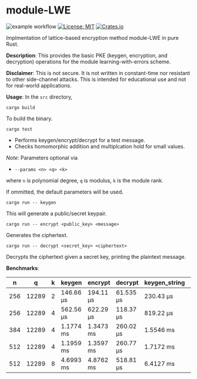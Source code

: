 # module-LWE

![example workflow](https://github.com/lattice-based-cryptography/module-lwe/actions/workflows/basic.yml/badge.svg)
[![License: MIT](https://img.shields.io/badge/License-MIT-brightgreen.svg)](https://opensource.org/licenses/MIT)
[![Crates.io](https://img.shields.io/crates/v/module-lwe.svg)](https://crates.io/crates/module-lwe)

Implmentation of lattice-based encryption method module-LWE in pure Rust.

**Description**: This provides the basic PKE (keygen, encryption, and decryption) operations for the module learning-with-errors scheme.

**Disclaimer**: This is not secure. It is not written in constant-time nor resistant to other side-channel attacks. This is intended for educational use and not for real-world applications.

**Usage**: In the `src` directory,

`cargo build`

To build the binary.

`cargo test`

- Performs keygen/encrypt/decrypt for a test message.
- Checks homomorphic addition and multiplcation hold for small values.

_Note_: Parameters optional via 

- `--params <n> <q> <k>`

where `n` is polynomial degree, `q` is modulus, `k` is the module rank.

If ommitted, the default parameters will be used.

`cargo run -- keygen`

This will generate a public/secret keypair. 

`cargo run -- encrypt <public_key> <message>`

Generates the ciphertext.

`cargo run -- decrypt <secret_key> <ciphertext>`

Decrypts the ciphertext given a secret key, printing the plaintext message.

**Benchmarks**:

| n   | q     | k | keygen    | encrypt   | decrypt   | keygen_string | encrypt_string | decrypt_string |
|-----|-------|---|-----------|-----------|-----------|---------------|----------------|----------------|
| 256 | 12289 | 2 | 146.66 µs | 194.11 µs | 61.535 µs | 230.43 µs     | 255.60 µs      | 88.291 µs      |
| 256 | 12289 | 4 | 562.56 µs | 622.29 µs | 118.37 µs | 819.22 µs     | 787.60 µs      | 167.38 µs      |
| 384 | 12289 | 4 | 1.1774 ms | 1.3473 ms | 260.02 µs | 1.5546 ms     | 1.5829 ms      | 332.87 µs      |
| 512 | 12289 | 4 | 1.1959 ms | 1.3597 ms | 260.77 µs | 1.7172 ms     | 1.6976 ms      | 356.75 µs      |
| 512 | 12289 | 8 | 4.6993 ms | 4.8762 ms | 518.81 µs | 6.4127 ms     | 5.7918 ms      | 677.05 µs      |